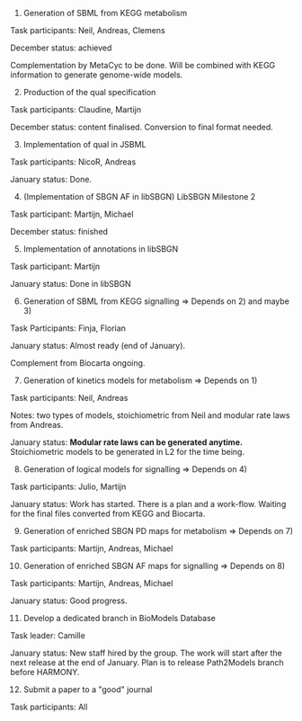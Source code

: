 1) Generation of SBML from KEGG metabolism

Task participants: Neil, Andreas, Clemens

December status: achieved

Complementation by MetaCyc to be done. Will be combined with KEGG information to generate genome-wide models.

2) Production of the qual specification

Task participants: Claudine, Martijn

December status: content finalised. Conversion to final format needed.

3) Implementation of qual in JSBML

Task participants: NicoR, Andreas

January status: Done.

4) (Implementation of SBGN AF in libSBGN) LibSBGN Milestone 2

Task participant: Martijn, Michael

December status: finished

5) Implementation of annotations in libSBGN

Task participant: Martijn

January status: Done in libSBGN

6) Generation of SBML from KEGG signalling => Depends on 2) and maybe 3)

Task Participants: Finja, Florian

January status: Almost ready (end of January).

Complement from Biocarta ongoing.

7) Generation of kinetics models for metabolism  => Depends on 1)

Task participants: Neil, Andreas

Notes: two types of models, stoichiometric from Neil and modular rate laws from Andreas.

January status:
**Modular rate laws can be generated anytime.** Stoichiometric models to be generated in L2 for the time being.

8) Generation of logical models for signalling => Depends on 4)

Task participants: Julio, Martijn

January status: Work has started. There is a plan and a work-flow. Waiting for the final files converted from KEGG and Biocarta.

9) Generation of enriched SBGN PD maps for metabolism => Depends on 7)

Task participants: Martijn, Andreas, Michael

10) Generation of enriched SBGN AF maps for signalling => Depends on 8)

Task participants: Martijn, Andreas, Michael

January status: Good progress.

11) Develop a dedicated branch in BioModels Database

Task leader: Camille

January status: New staff hired by the group. The work will start after the next release at the end of January. Plan is to release Path2Models branch before HARMONY.

12) Submit a paper to a "good" journal

Task participants: All